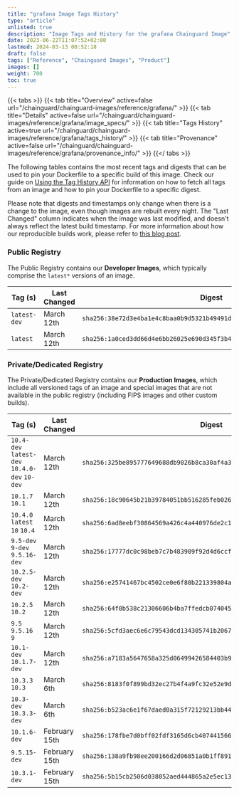 ```yaml
---
title: "grafana Image Tags History"
type: "article"
unlisted: true
description: "Image Tags and History for the grafana Chainguard Image"
date: 2023-06-22T11:07:52+02:00
lastmod: 2024-03-13 00:52:18
draft: false
tags: ["Reference", "Chainguard Images", "Product"]
images: []
weight: 700
toc: true
---
```


{{< tabs >}}
{{< tab title="Overview" active=false url="/chainguard/chainguard-images/reference/grafana/" >}}
{{< tab title="Details" active=false url="/chainguard/chainguard-images/reference/grafana/image_specs/" >}}
{{< tab title="Tags History" active=true url="/chainguard/chainguard-images/reference/grafana/tags_history/" >}}
{{< tab title="Provenance" active=false url="/chainguard/chainguard-images/reference/grafana/provenance_info/" >}}
{{</ tabs >}}

The following tables contains the most recent tags and digests that can be used to pin your Dockerfile to a specific build of this image. Check our guide on [Using the Tag History API](/chainguard/chainguard-images/using-the-tag-history-api/) for information on how to fetch all tags from an image and how to pin your Dockerfile to a specific digest.

Please note that digests and timestamps only change when there is a change to the image, even though images are rebuilt every night. The "Last Changed" column indicates when the image was last modified, and doesn't always reflect the latest build timestamp. For more information about how our reproducible builds work, please refer to [this blog post](https://www.chainguard.dev/unchained/reproducing-chainguards-reproducible-image-builds).

### Public Registry
The Public Registry contains our **Developer Images**, which typically comprise the `latest*` versions of an image.

| Tag (s)       | Last Changed | Digest                                                                    |
|---------------|--------------|---------------------------------------------------------------------------|
|  `latest-dev` | March 12th   | `sha256:38e72d3e4ba1e4c8baa0b9d5321b49491df234dc15f9fdbe1c3818c29738f87a` |
|  `latest`     | March 12th   | `sha256:1a0ced3dd66d4e6bb26025e690d345f3b423f3e6e5c9ecc9501d613b0c813de1` |


### Private/Dedicated Registry
The Private/Dedicated Registry contains our **Production Images**, which include all versioned tags of an image and special images that are not available in the public registry (including FIPS images and other custom builds).

| Tag (s)                                        | Last Changed  | Digest                                                                    |
|------------------------------------------------|---------------|---------------------------------------------------------------------------|
|  `10.4-dev` `latest-dev` `10.4.0-dev` `10-dev` | March 12th    | `sha256:325be895777649688db9026b8ca30af4a374a68ebcbc932cfde3da65ad0899cb` |
|  `10.1.7` `10.1`                               | March 12th    | `sha256:18c90645b21b39784051bb516285feb026caa29fd0692769029b8f4a8369b5d2` |
|  `10.4.0` `latest` `10` `10.4`                 | March 12th    | `sha256:6ad8eebf30864569a426c4a440976de2c1d87a8503c9ad604ad5020a3ea29e73` |
|  `9.5-dev` `9-dev` `9.5.16-dev`                | March 12th    | `sha256:17777dc0c98beb7c7b483909f92d4d6ccfb8bc98c6358c670a83feda51fe3b44` |
|  `10.2.5-dev` `10.2-dev`                       | March 12th    | `sha256:e25741467bc4502ce0e6f80b221339804aa225251d97f237505a38c34b68a31f` |
|  `10.2.5` `10.2`                               | March 12th    | `sha256:64f0b538c21306606b4ba7ffedcb074045611e7336bc52d8291f4f54b9334d1d` |
|  `9.5` `9.5.16` `9`                            | March 12th    | `sha256:5cfd3aec6e6c79543dcd134305741b20672ae37adf1149a56b8bb0490c1e3333` |
|  `10.1-dev` `10.1.7-dev`                       | March 12th    | `sha256:a7183a5647658a325d06499426584403b932c3e8be2b540e59b7ff0afc3b53ad` |
|  `10.3.3` `10.3`                               | March 6th     | `sha256:8183f0f899bd32ec27b4f4a9fc32e52e9d31b50d367c990ebd3c27dd355bafc7` |
|  `10.3-dev` `10.3.3-dev`                       | March 6th     | `sha256:b523ac6e1f67daed0a315f72129213bb44ca146b94c157df3d97a3878659154d` |
|  `10.1.6-dev`                                  | February 15th | `sha256:178fbe7d0bff02fdf3165d6cb407441566c9bdc195dac86db39cfb94017e4168` |
|  `9.5.15-dev`                                  | February 15th | `sha256:138a9fb98ee200166d2d06851a0b1ff891238bdb91ef9296435733e7799aeb23` |
|  `10.3.1-dev`                                  | February 15th | `sha256:5b15cb2506d038052aed444865a2e5ec137bbb079d54c6b67a9a50c6b6ca85a1` |


